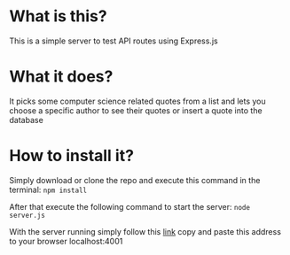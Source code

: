 # What is this?

This is a simple server to test API routes using Express.js

# What it does?

It picks some computer science related quotes from a list and lets you choose a specific author to see their quotes or insert a quote into the database

# How to install it?

Simply download or clone the repo and execute this command in the terminal:
```npm install```

After that execute the following command to start the server:
```node server.js```

With the server running simply follow this [link](localhost:4001) copy and paste this address to your browser localhost:4001